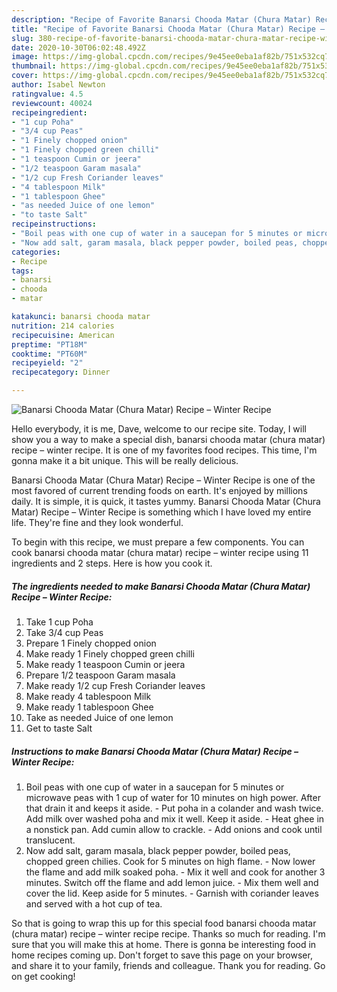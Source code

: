 ```yaml
---
description: "Recipe of Favorite Banarsi Chooda Matar (Chura Matar) Recipe – Winter Recipe"
title: "Recipe of Favorite Banarsi Chooda Matar (Chura Matar) Recipe – Winter Recipe"
slug: 380-recipe-of-favorite-banarsi-chooda-matar-chura-matar-recipe-winter-recipe
date: 2020-10-30T06:02:48.492Z
image: https://img-global.cpcdn.com/recipes/9e45ee0eba1af82b/751x532cq70/banarsi-chooda-matar-chura-matar-recipe-winter-recipe-recipe-main-photo.jpg
thumbnail: https://img-global.cpcdn.com/recipes/9e45ee0eba1af82b/751x532cq70/banarsi-chooda-matar-chura-matar-recipe-winter-recipe-recipe-main-photo.jpg
cover: https://img-global.cpcdn.com/recipes/9e45ee0eba1af82b/751x532cq70/banarsi-chooda-matar-chura-matar-recipe-winter-recipe-recipe-main-photo.jpg
author: Isabel Newton
ratingvalue: 4.5
reviewcount: 40024
recipeingredient:
- "1 cup Poha"
- "3/4 cup Peas"
- "1 Finely chopped onion"
- "1 Finely chopped green chilli"
- "1 teaspoon Cumin or jeera"
- "1/2 teaspoon Garam masala"
- "1/2 cup Fresh Coriander leaves"
- "4 tablespoon Milk"
- "1 tablespoon Ghee"
- "as needed Juice of one lemon"
- "to taste Salt"
recipeinstructions:
- "Boil peas with one cup of water in a saucepan for 5 minutes or microwave peas with 1 cup of water for 10 minutes on high power. After that drain it and keeps it aside. Put poha in a colander and wash twice. Add milk over washed poha and mix it well. Keep it aside. Heat ghee in a nonstick pan. Add cumin allow to crackle.  Add onions and cook until translucent."
- "Now add salt, garam masala, black pepper powder, boiled peas, chopped green chilies. Cook for 5 minutes on high flame. Now lower the flame and add milk soaked poha. Mix it well and cook for another 3 minutes. Switch off the flame and add lemon juice. Mix them well and cover the lid. Keep aside for 5 minutes. Garnish with coriander leaves and served with a hot cup of tea."
categories:
- Recipe
tags:
- banarsi
- chooda
- matar

katakunci: banarsi chooda matar 
nutrition: 214 calories
recipecuisine: American
preptime: "PT18M"
cooktime: "PT60M"
recipeyield: "2"
recipecategory: Dinner

---
```



![Banarsi Chooda Matar (Chura Matar) Recipe – Winter Recipe](https://img-global.cpcdn.com/recipes/9e45ee0eba1af82b/751x532cq70/banarsi-chooda-matar-chura-matar-recipe-winter-recipe-recipe-main-photo.jpg)

Hello everybody, it is me, Dave, welcome to our recipe site. Today, I will show you a way to make a special dish, banarsi chooda matar (chura matar) recipe – winter recipe. It is one of my favorites food recipes. This time, I'm gonna make it a bit unique. This will be really delicious.



Banarsi Chooda Matar (Chura Matar) Recipe – Winter Recipe is one of the most favored of current trending foods on earth. It's enjoyed by millions daily. It is simple, it is quick, it tastes yummy. Banarsi Chooda Matar (Chura Matar) Recipe – Winter Recipe is something which I have loved my entire life. They're fine and they look wonderful.


To begin with this recipe, we must prepare a few components. You can cook banarsi chooda matar (chura matar) recipe – winter recipe using 11 ingredients and 2 steps. Here is how you cook it.

<!--inarticleads1-->

##### The ingredients needed to make Banarsi Chooda Matar (Chura Matar) Recipe – Winter Recipe:

1. Take 1 cup Poha
1. Take 3/4 cup Peas
1. Prepare 1 Finely chopped onion
1. Make ready 1 Finely chopped green chilli
1. Make ready 1 teaspoon Cumin or jeera
1. Prepare 1/2 teaspoon Garam masala
1. Make ready 1/2 cup Fresh Coriander leaves
1. Make ready 4 tablespoon Milk
1. Make ready 1 tablespoon Ghee
1. Take as needed Juice of one lemon
1. Get to taste Salt




<!--inarticleads2-->

##### Instructions to make Banarsi Chooda Matar (Chura Matar) Recipe – Winter Recipe:

1. Boil peas with one cup of water in a saucepan for 5 minutes or microwave peas with 1 cup of water for 10 minutes on high power. After that drain it and keeps it aside. - Put poha in a colander and wash twice. Add milk over washed poha and mix it well. Keep it aside. - Heat ghee in a nonstick pan. Add cumin allow to crackle. -  Add onions and cook until translucent.
1. Now add salt, garam masala, black pepper powder, boiled peas, chopped green chilies. Cook for 5 minutes on high flame. - Now lower the flame and add milk soaked poha. - Mix it well and cook for another 3 minutes. Switch off the flame and add lemon juice. - Mix them well and cover the lid. Keep aside for 5 minutes. - Garnish with coriander leaves and served with a hot cup of tea.




So that is going to wrap this up for this special food banarsi chooda matar (chura matar) recipe – winter recipe recipe. Thanks so much for reading. I'm sure that you will make this at home. There is gonna be interesting food in home recipes coming up. Don't forget to save this page on your browser, and share it to your family, friends and colleague. Thank you for reading. Go on get cooking!
